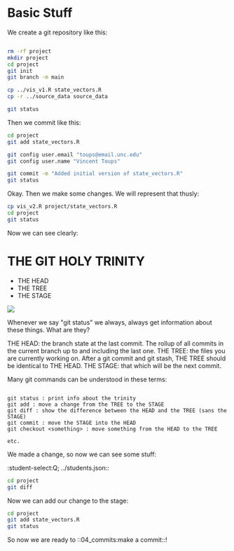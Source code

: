 Basic Stuff
===========


We create a git repository like this:

``` bash capture=true

rm -rf project
mkdir project
cd project
git init
git branch -m main

cp ../vis_v1.R state_vectors.R
cp -r ../source_data source_data

git status

```

Then we commit like this:

``` bash capture=true
cd project
git add state_vectors.R

git config user.email "toups@email.unc.edu"
git config user.name "Vincent Toups"	

git commit -m "Added initial version of state_vectors.R"
git status
```

Okay. Then we make some changes. We will represent that thusly:

``` bash capture=true
cp vis_v2.R project/state_vectors.R
cd project
git status 

```

Now we can see clearly:

THE GIT HOLY TRINITY
====================

* THE HEAD
* THE TREE
* THE STAGE

![](trinity.png)

Whenever we say "git status" we always, always get information about these things. What are they?

THE HEAD: the branch state at the last commit. The rollup of all commits in the 
current branch up to and including the last one.
THE TREE: the files you are currently working on. After a git commit and git stash,
THE TREE should be identical to THE HEAD.
THE STAGE: that which will be the next commit.

Many git commands can be understood in these terms:

```

git status : print info about the trinity
git add : move a change from the TREE to the STAGE
git diff : show the difference between the HEAD and the TREE (sans the STAGE)
git commit : move the STAGE into the HEAD
git checkout <something> : move something from the HEAD to the TREE

etc.

```


We made a change, so now we can see some stuff:

:student-select:Q; ../students.json::

``` bash capture=true
cd project
git diff

```
Now we can add our change to the stage:

``` bash capture=true
cd project
git add state_vectors.R
git status 
```
So now we are ready to ::04_commits:make a commit::!
